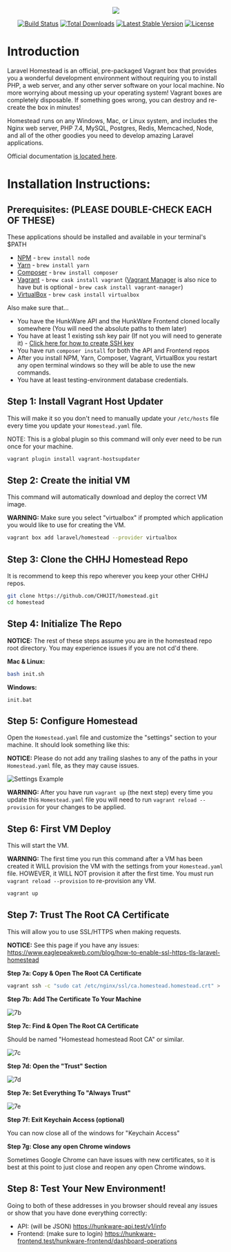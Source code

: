 <p align="center"><img src="https://laravel.com/assets/img/components/logo-homestead.svg"></p>

<p align="center">
<a href="https://travis-ci.org/laravel/homestead"><img src="https://travis-ci.org/laravel/homestead.svg" alt="Build Status"></a>
<a href="https://packagist.org/packages/laravel/homestead"><img src="https://poser.pugx.org/laravel/homestead/d/total.svg" alt="Total Downloads"></a>
<a href="https://packagist.org/packages/laravel/homestead"><img src="https://poser.pugx.org/laravel/homestead/v/stable.svg" alt="Latest Stable Version"></a>
<a href="https://packagist.org/packages/laravel/homestead"><img src="https://poser.pugx.org/laravel/homestead/license.svg" alt="License"></a>
</p>

# Introduction

Laravel Homestead is an official, pre-packaged Vagrant box that provides you a wonderful development environment without requiring you to install PHP, a web server, and any other server software on your local machine. No more worrying about messing up your operating system! Vagrant boxes are completely disposable. If something goes wrong, you can destroy and re-create the box in minutes!

Homestead runs on any Windows, Mac, or Linux system, and includes the Nginx web server, PHP 7.4, MySQL, Postgres, Redis, Memcached, Node, and all of the other goodies you need to develop amazing Laravel applications.

Official documentation [is located here](https://laravel.com/docs/homestead).

# Installation Instructions:

## Prerequisites: (PLEASE DOUBLE-CHECK EACH OF THESE)

These applications should be installed and available in your terminal's $PATH

- [NPM](https://www.npmjs.com/) - `brew install node`
- [Yarn](https://yarnpkg.com/) - `brew install yarn`
- [Composer](https://getcomposer.org/) - `brew install composer`
- [Vagrant](https://www.vagrantup.com/) - `brew cask install vagrant` ([Vagrant Manager](http://vagrantmanager.com/) is also nice to have but is optional - `brew cask install vagrant-manager`)
- [VirtualBox](https://www.virtualbox.org/) - `brew cask install virtualbox`

Also make sure that...

- You have the HunkWare API and the HunkWare Frontend cloned locally somewhere (You will need the absolute paths to them later)
- You have at least 1 existing ssh key pair (If not you will need to generate it) - [Click here for how to create SSH key](https://help.github.com/en/github/authenticating-to-github/generating-a-new-ssh-key-and-adding-it-to-the-ssh-agent)
- You have run `composer install` for both the API and Frontend repos
- After you install NPM, Yarn, Composer, Vagrant, VirtualBox you restart any open terminal windows so they will be able to use the new commands.
- You have at least testing-environment database credentials.

## Step 1: Install Vagrant Host Updater

This will make it so you don't need to manually update your `/etc/hosts` file every time you update your `Homestead.yaml` file.

NOTE: This is a global plugin so this command will only ever need to be run once for your machine.

```bash
vagrant plugin install vagrant-hostsupdater
```



## Step 2: Create the initial VM 

This command will automatically download and deploy the correct VM image.

**WARNING:** Make sure you select "virtualbox" if prompted which application you would like to use for creating the VM.

```bash
vagrant box add laravel/homestead --provider virtualbox
```



## Step 3: Clone the CHHJ Homestead Repo

It is recommend to keep this repo wherever you keep your other CHHJ repos.

```bash
git clone https://github.com/CHHJIT/homestead.git
cd homestead
```



## Step 4: Initialize The Repo

**NOTICE:** The rest of these steps assume you are in the homestead repo root directory. You may experience issues if you are not cd'd there. 

**Mac &amp; Linux:**
```bash
bash init.sh
```

**Windows:**
```dos
init.bat
```



## Step 5: Configure Homestead

Open the `Homestead.yaml` file and customize the "settings" section to your machine. It should look something like this:

**NOTICE:** Please do not add any trailing slashes to any of the paths in your `Homestead.yaml` file, as they may cause issues. 

![Settings Example](https://i.imgur.com/veCiOCy.png) 

**WARNING:** After you have run `vagrant up` (the next step) every time you update this `Homestead.yaml` file you will need to run `vagrant reload --provision` for your changes to be applied.



## Step 6: First VM Deploy

This will start the VM.

**WARNING:** The first time you run this command after a VM has been created it WILL provision the VM with the settings from your `Homestead.yaml` file. HOWEVER, it WILL NOT provision it after the first time. You must run `vagrant reload --provision` to re-provision any VM.

```bash
vagrant up
```



## Step 7: Trust The Root CA Certificate 

This will allow you to use SSL/HTTPS when making requests.

**NOTICE:** See this page if you have any issues: https://www.eaglepeakweb.com/blog/how-to-enable-ssl-https-tls-laravel-homestead

**Step 7a: Copy &amp; Open The Root CA Certificate**

```bash
vagrant ssh -c "sudo cat /etc/nginx/ssl/ca.homestead.homestead.crt" > ./certs/ca.homestead.crt && open ./certs/ca.homestead.crt
```

**Step 7b: Add The Certificate To Your Machine**

![7b](https://i.imgur.com/MNlyNz1.png)

**Step 7c: Find &amp; Open The Root CA Certificate**

Should be named "Homestead homestead Root CA" or similar.

![7c](https://i.imgur.com/kSwS7Q2.png)

**Step 7d: Open the "Trust" Section**

![7d](https://i.imgur.com/pvPdI4U.png)

**Step 7e: Set Everything To "Always Trust"**

![7e](https://i.imgur.com/f1OFT75.png)

**Step 7f: Exit Keychain Access (optional)**

You can now close all of the windows for "Keychain Access"

**Step 7g: Close any open Chrome windows**

Sometimes Google Chrome can have issues with new certificates, so it is best at this point to just close and reopen any open Chrome windows.



## Step 8: Test Your New Environment!

Going to both of these addresses in you browser should reveal any issues or show that you have done everything correctly:

- API: (will be JSON) https://hunkware-api.test/v1/info
- Frontend: (make sure to login) https://hunkware-frontend.test/hunkware-frontend/dashboard-operations
